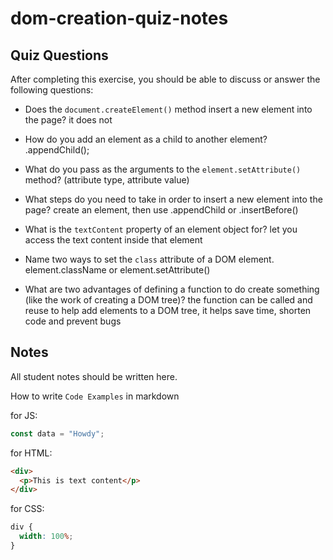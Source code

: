 # dom-creation-quiz-notes

## Quiz Questions

After completing this exercise, you should be able to discuss or answer the following questions:

- Does the `document.createElement()` method insert a new element into the page?
it does not

- How do you add an element as a child to another element?
.appendChild();

- What do you pass as the arguments to the `element.setAttribute()` method?
(attribute type, attribute value)

- What steps do you need to take in order to insert a new element into the page?
create an element, then use .appendChild or .insertBefore()

- What is the `textContent` property of an element object for?
let you access the text content inside that element

- Name two ways to set the `class` attribute of a DOM element.
element.className or element.setAttribute()

- What are two advantages of defining a function to do create something (like the work of creating a DOM tree)?
the function can be called and reuse to help add elements to a DOM tree, it helps save time, shorten code and prevent bugs


## Notes

All student notes should be written here.


How to write `Code Examples` in markdown

for JS:

```javascript
const data = "Howdy";
```

for HTML:

```html
<div>
  <p>This is text content</p>
</div>
```

for CSS:

```css
div {
  width: 100%;
}
```
